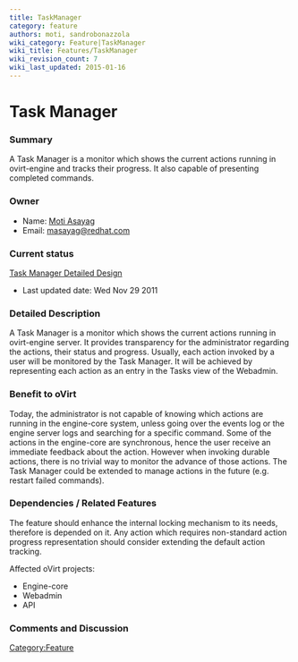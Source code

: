 ```yaml
---
title: TaskManager
category: feature
authors: moti, sandrobonazzola
wiki_category: Feature|TaskManager
wiki_title: Features/TaskManager
wiki_revision_count: 7
wiki_last_updated: 2015-01-16
---
```


# Task Manager

### Summary

A Task Manager is a monitor which shows the current actions running in ovirt-engine and tracks their progress. It also capable of presenting completed commands.

### Owner

*   Name: [ Moti Asayag](User:Moti)
*   Email: <masayag@redhat.com>

### Current status

[Task Manager Detailed Design](http://ovirt.org/wiki/Features/TaskManagerDetailed)

*   Last updated date: Wed Nov 29 2011

### Detailed Description

A Task Manager is a monitor which shows the current actions running in ovirt-engine server. It provides transparency for the administrator regarding the actions, their status and progress. Usually, each action invoked by a user will be monitored by the Task Manager. It will be achieved by representing each action as an entry in the Tasks view of the Webadmin.

### Benefit to oVirt

Today, the administrator is not capable of knowing which actions are running in the engine-core system, unless going over the events log or the engine server logs and searching for a specific command. Some of the actions in the engine-core are synchronous, hence the user receive an immediate feedback about the action. However when invoking durable actions, there is no trivial way to monitor the advance of those actions. The Task Manager could be extended to manage actions in the future (e.g. restart failed commands).

### Dependencies / Related Features

The feature should enhance the internal locking mechanism to its needs, therefore is depended on it. Any action which requires non-standard action progress representation should consider extending the default action tracking.

Affected oVirt projects:

*   Engine-core
*   Webadmin
*   API

### Comments and Discussion

<Category:Feature>
